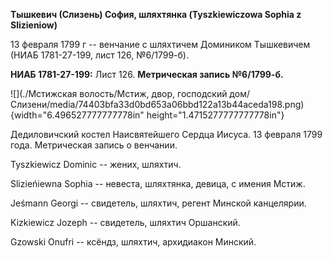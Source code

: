 **Тышкевич (Слизень) София, шляхтянка (Tyszkiewiczowa Sophia z
Slizieniow)**

13 февраля 1799 г -- венчание с шляхтичем Домиником Тышкевичем (НИАБ
1781-27-199, лист 126, №6/1799-б).

**НИАБ 1781-27-199:** Лист 126. **Метрическая запись №6/1799-б.**

![](./Мстижская волость/Мстиж, двор, господский дом/Слизени/media/74403bfa33d0bd653a06bbd122a13b44aceda198.png){width="6.496527777777778in"
height="1.4715277777777778in"}

Дедиловичский костел Наисвятейшего Сердца Иисуса. 13 февраля 1799 года.
Метрическая запись о венчании.

Tyszkiewicz Dominic -- жених, шляхтич.

Slizieńiewna Sophia -- невеста, шляхтянка, девица, с имения Мстиж.

Jeśmann Georgi -- свидетель, шляхтич, регент Минской канцелярии.

Kizkiewicz Jozeph -- свидетель, шляхтич Оршанский.

Gzowski Onufri -- ксёндз, шляхтич, архидиакон Минский.
